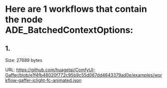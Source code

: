 # Here are 1 workflows that contain the node ADE_BatchedContextOptions:

## 1. 

Size: 27689 bytes

URL: https://github.com/huagetai/ComfyUI-Gaffer/blob/e1f4fb48020f772c95b9c55d067dd4643379ad0e/examples/workflow-gaffer-iclight-fc-animated.json


